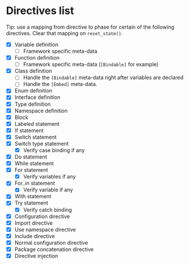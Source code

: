 # Directives list

Tip: use a mapping from directive to phase for certain of the following directives. Clear that mapping on `reset_state()`.

* [x] Variable definition
  * [ ] Framework specific meta-data
* [x] Function definition
  * [ ] Framework specific meta-data (`[Bindable]` for example)
* [x] Class definition
  * [ ] Handle the `[Bindable]` meta-data right after variables are declared
  * [ ] Handle the `[Embed]` meta-data.
* [x] Enum definition
* [x] Interface definition
* [x] Type definition
* [x] Namespace definition
* [x] Block
* [x] Labeled statement
* [x] If statement
* [x] Switch statement
* [x] Switch type statement
  * [x] Verify case binding if any
* [x] Do statement
* [x] While statement
* [x] For statement
  * [x] Verify variables if any
* [x] For..in statement
  * [x] Verify variable if any
* [x] With statement
* [x] Try statement
  * [x] Verify catch binding
* [x] Configuration directive
* [x] Import directive
* [x] Use namespace directive
* [x] Include directive
* [x] Normal configuration directive
* [x] Package concatenation directive
* [x] Directive injection